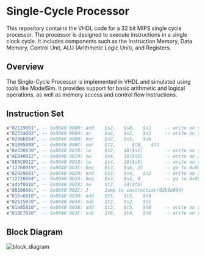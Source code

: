 # Single-Cycle Processor

This repository contains the VHDL code for a 32 bit MIPS single cycle processor. The processor is designed to execute instructions in a single clock cycle. It includes components such as the Instruction Memory, Data Memory, Control Unit, ALU (Arithmetic Logic Unit), and Registers.
## Overview

The Single-Cycle Processor is implemented in VHDL and simulated using tools like ModelSim. It provides support for basic arithmetic and logical operations, as well as memory access and control flow instructions.

## Instruction Set

```vhdl
x"02119001", -- 0x0040 0000: and    $s2,   $s0,   $s1     -- write on $S2 x"00000000"
x"0253a002", -- 0x0040 0004: or     $s4,   $s2,   $s3     -- write on $S4 x"00000036"
x"02b6b804", -- 0x0040 0008: nor    $s7,   $s5,   $s6 
x"01095008", -- 0x0040 000C: xor    $t2,	  $t0,   $t1			
x"8e320030", -- 0x0040 0010: lw     $s2,   48($s1)        -- write on $S2 x"00000000"
x"AEB40012", -- 0x0040 0014: sw     $s4,   18($s5)        -- write on 20th location x"00000036"
x"8EAC0012", -- 0x0040 0018: lw     $t4,   18($s5)        -- write on $t4 x"00000036"
x"12760019", -- 0x0040 001C: beq    $s3,   $s6, 25        -- go to 0x0040 0020 instruction
x"02929801", -- 0x0040 0020: and    $s3,   $s4,   $s2     -- write on $S3 x"00000000"
x"12720004", -- 0x0040 0024: beq    $s3,   $s2, 4         -- go to 0x0040 0038 instruction
x"adaf0018", -- 0x0040 0028: sw     $t7,   24($t5)
x"0810000c", -- 0x0040 002C: J      Jump to instruction(02b6b804)
x"016c6810", -- 0x0040 0030: add    $t5,   $t3,   $t4
x"02515020", -- 0x0040 0034: sub    $t2,   $s2,   $s1
x"01a85810", -- 0x0040 0038: add    $t3,   $t5,   $t0     -- write on $t3 x"0000003E"
x"018E7820"  -- 0x0040 003C: sub    $t6,   $t4,   $t6     -- write on $t6 x"0000000A"
```

## Block Diagram

![block_diagram](https://github.com/mohamedabdallah82/Single-Cycle-Processor/blob/main/docs/block_diagram.png) 
